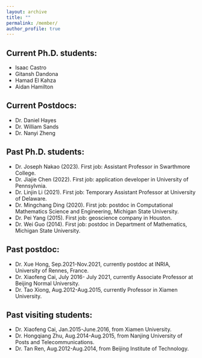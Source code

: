 ```yaml
---
layout: archive
title: ""
permalink: /member/
author_profile: true
---
```


## Current Ph.D. students: 

- Isaac Castro
- Gitansh Dandona
- Hamad El Kahza
- Aidan Hamilton

## Current Postdocs: 

- Dr. Daniel Hayes
- Dr. William Sands
- Dr. Nanyi Zheng
  
## Past Ph.D. students:

- Dr. Joseph Nakao (2023). First job: Assistant Professor in Swarthmore College. 
- Dr. Jiajie Chen (2022). First job: application developer in University of Pennsylvnia. 
- Dr. Linjin Li (2021). First job: Temporary Assistant Professor at University of Delaware.
- Dr. Mingchang Ding (2020). First job: postdoc in Computational Mathematics Science and Engineering, Michigan State University.
- Dr. Pei Yang (2015). First job: geoscience company in Houston.
- Dr. Wei Guo (2014). First job: postdoc in Department of Mathematics, Michigan State University.

## Past postdoc: 

- Dr. Xue Hong, Sep.2021-Nov.2021, currently postdoc at INRIA, University of Rennes, France.
- Dr. Xiaofeng Cai, July 2016- July 2021, currently Associate Professor at Beijing Normal University.
- Dr. Tao Xiong, Aug.2012-Aug.2015, currently Professor in Xiamen University.

## Past visiting students:

- Dr. Xiaofeng Cai, Jan.2015-June.2016, from Xiamen University.
- Dr. Hongqiang Zhu, Aug.2014-Aug.2015, from Nanjing University of Posts and Telecommunications.
- Dr. Tan Ren, Aug.2012-Aug.2014, from Beijing Institute of Technology.

